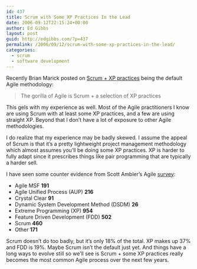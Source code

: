 ```yaml
---
id: 437
title: Scrum with Some XP Practices In the Lead
date: 2006-09-12T22:15:24+00:00
author: Ed Gibbs
layout: post
guid: http://edgibbs.com/?p=437
permalink: /2006/09/12/scrum-with-some-xp-practices-in-the-lead/
categories:
  - scrum
  - software development
---
```

Recently Brian Marick posted on [Scrum + XP practices](http://www.testing.com/cgi-bin/blog/2006/09/11#pragmatist-hump) being the default Agile methodology:

> The gorilla of Agile is Scrum + a selection of XP practices

This gels with my experience as well. Most of the Agile practitioners I know are using Scrum with at least some XP practices, and a few are using straight XP. Beyond that I don&#8217;t have a lot of exposure to other Agile methodologies.

I do realize that my experience may be badly skewed. I assume the appeal of Scrum is that it&#8217;s a pretty lightweight project management methodology which almost assumes you&#8217;ll be doing some XP practices. XP is harder to fully adapt since it prescribes things like pair programming that are typically a harder sell.

I have seen some counter evidence from Scott Ambler&#8217;s Agile [survey](http://www.ddj.com/dept/architect/191800169;?pgno=2):

  * Agile MSF **191**
  * Agile Unified Process (AUP) **216**
  * Crystal Clear **91**
  * Dynamic System Development Method (DSDM) **26**
  * Extreme Programming (XP) **954**
  * Feature Driven Development (FDD) **502**
  * Scrum **460**
  * Other **171**

Scrum doesn&#8217;t do too badly, but it&#8217;s only 18% of the total. XP makes up 37% and FDD is 19%. Maybe Scrum isn&#8217;t the default just yet. And things have a long ways to evolve still so we&#8217;ll see is Scrum + some XP practices really becomes the most common Agile process over the next few years.